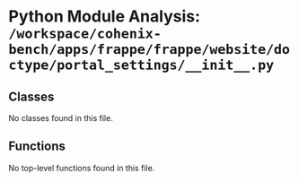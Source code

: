 # Python Module Analysis: `/workspace/cohenix-bench/apps/frappe/frappe/website/doctype/portal_settings/__init__.py`

## Classes

No classes found in this file.


## Functions

No top-level functions found in this file.
